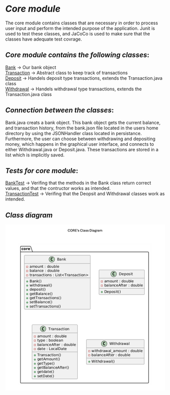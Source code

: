 # _Core module_

The core module contains classes that are necessary in order to process user input and perform the intended purpose of the application. Junit is used to test these classes, and JaCoCo is used to make sure that the classes have adequate test covrage.

## _Core module contains the following classes_:

[Bank](/bank/core/src/main/java/bank/core/Bank.java) -> Our bank object\
[Transaction](/bank/core/src/main/java/bank/core/Transaction.java) -> Abstract class to keep track of transactions\
[Deposit](/bank/core/src/main/java/bank/core/Deposit.java) -> Handels deposit type transactions, extends the Transaction.java class\
[Withdrawal](/bank/core/src/main/java/bank/core/Withdrawal.java) -> Handels withdrawal type transactions, extends the Transaction.java class


## _Connection between the classes_:

Bank.java creats a bank object. This bank object gets the current balance, and transaction history, from the bank.json file located in the users home directory by using the JSONHandler class located in persistance. Furthermore, the user can choose between withdrawing and depositing money, which happens in the graphical user interface, and connects to either Withdrawal.java or Deposit.java. These transactions are stored in a list which is implicitly saved. 

## _Tests for core module_:
[BankTest](/bank/core/src/test/java/bank/core/BankTest.java) -> Verifing that the methods in the Bank class return correct values, and that the contructor works as intended.\
[TransactionTest](/bank/core/src/test/java/bank/core/TransactionTest.java) -> Verifing that the Deopsit and Withdrawal classes work as intended.

## _Class diagram_
![here](/docs/release3/Diagrams/CoreClassDiagram.png)